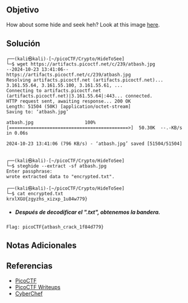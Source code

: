 ## Objetivo
How about some hide and seek heh? Look at this image [here](https://artifacts.picoctf.net/c/239/atbash.jpg).
## Solución
```
┌──(kali㉿kali)-[~/picoCTF/Crypto/HideToSee]
└─$ wget https://artifacts.picoctf.net/c/239/atbash.jpg 
--2024-10-23 13:41:06--  https://artifacts.picoctf.net/c/239/atbash.jpg
Resolving artifacts.picoctf.net (artifacts.picoctf.net)... 3.161.55.64, 3.161.55.100, 3.161.55.61, ...
Connecting to artifacts.picoctf.net (artifacts.picoctf.net)|3.161.55.64|:443... connected.
HTTP request sent, awaiting response... 200 OK
Length: 51504 (50K) [application/octet-stream]
Saving to: ‘atbash.jpg’

atbash.jpg                   100%[============================================>]  50.30K  --.-KB/s    in 0.06s   

2024-10-23 13:41:06 (796 KB/s) - ‘atbash.jpg’ saved [51504/51504]

                                                                                                                  
┌──(kali㉿kali)-[~/picoCTF/Crypto/HideToSee]
└─$ steghide --extract -sf atbash.jpg
Enter passphrase: 
wrote extracted data to "encrypted.txt".
                                                                                                                  
┌──(kali㉿kali)-[~/picoCTF/Crypto/HideToSee]
└─$ cat encrypted.txt
krxlXGU{zgyzhs_xizxp_1u84w779}
```

- ##### Después de decodificar el ".txt", obtenemos la bandera.
```
Flag: picoCTF{atbash_crack_1f84d779}
```
## Notas Adicionales
## Referencias
- [PicoCTF](https://play.picoctf.org)
- [PicoCTF Writeups](https://www.youtube.com/playlist?list=PLDo9DMLZyP6kTZ8Td37-LdbAx4-yNfHBl&authuser=0)
- [CyberChef](https://gchq.github.io/CyberChef/)